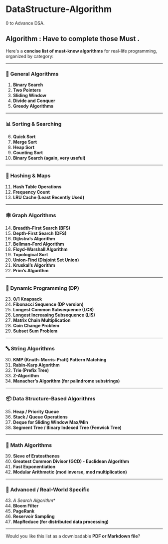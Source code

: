# DataStructure-Algorithm
0 to Advance DSA.

## Algorithm : Have to complete those Must . 
Here's a **concise list of must-know algorithms** for real-life programming, organized by category:

---

### 🧠 **General Algorithms**

1. **Binary Search**
2. **Two Pointers**
3. **Sliding Window**
4. **Divide and Conquer**
5. **Greedy Algorithms**

---

### 📊 **Sorting & Searching**

6. **Quick Sort**
7. **Merge Sort**
8. **Heap Sort**
9. **Counting Sort**
10. **Binary Search (again, very useful)**

---

### 🔗 **Hashing & Maps**

11. **Hash Table Operations**
12. **Frequency Count**
13. **LRU Cache (Least Recently Used)**

---

### 🕸️ **Graph Algorithms**

14. **Breadth-First Search (BFS)**
15. **Depth-First Search (DFS)**
16. **Dijkstra’s Algorithm**
17. **Bellman-Ford Algorithm**
18. **Floyd-Warshall Algorithm**
19. **Topological Sort**
20. **Union-Find (Disjoint Set Union)**
21. **Kruskal’s Algorithm**
22. **Prim’s Algorithm**

---

### 🎯 **Dynamic Programming (DP)**

23. **0/1 Knapsack**
24. **Fibonacci Sequence (DP version)**
25. **Longest Common Subsequence (LCS)**
26. **Longest Increasing Subsequence (LIS)**
27. **Matrix Chain Multiplication**
28. **Coin Change Problem**
29. **Subset Sum Problem**

---

### 🔤 **String Algorithms**

30. **KMP (Knuth-Morris-Pratt) Pattern Matching**
31. **Rabin-Karp Algorithm**
32. **Trie (Prefix Tree)**
33. **Z-Algorithm**
34. **Manacher’s Algorithm (for palindrome substrings)**

---

### 📦 **Data Structure-Based Algorithms**

35. **Heap / Priority Queue**
36. **Stack / Queue Operations**
37. **Deque for Sliding Window Max/Min**
38. **Segment Tree / Binary Indexed Tree (Fenwick Tree)**

---

### 🧮 **Math Algorithms**

39. **Sieve of Eratosthenes**
40. **Greatest Common Divisor (GCD) - Euclidean Algorithm**
41. **Fast Exponentiation**
42. **Modular Arithmetic (mod inverse, mod multiplication)**

---

### 🚀 **Advanced / Real-World Specific**

43. **A* Search Algorithm*\*
44. **Bloom Filter**
45. **PageRank**
46. **Reservoir Sampling**
47. **MapReduce (for distributed data processing)**

---

Would you like this list as a downloadable **PDF or Markdown file**?

